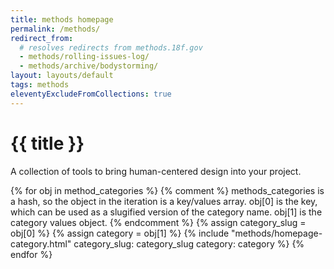 ```yaml
---
title: methods homepage
permalink: /methods/
redirect_from:
  # resolves redirects from methods.18f.gov
  - methods/rolling-issues-log/
  - methods/archive/bodystorming/
layout: layouts/default
tags: methods
eleventyExcludeFromCollections: true
---
```


<div class="usa-section intro-header">
  <div class="grid-container">
    <h1 class="visually-hidden">
      {{ title }}
    </h1>
    <p class="usa-intro usa-intro--methods no-print">A collection of tools to bring human-centered design into your project.</p>
  </div>
</div>
<div class="usa-section layout--methods">
{% for obj in method_categories %}
  {% comment %}
    methods_categories is a hash, so the object in the iteration is a key/values array.
    obj[0] is the key, which can be used as a slugified version of the category name.
    obj[1] is the category values object.
  {% endcomment %}
  {% assign category_slug = obj[0] %}
  {% assign category = obj[1] %}
  {% include "methods/homepage-category.html" category_slug: category_slug category: category %}
{% endfor %}
</div>

